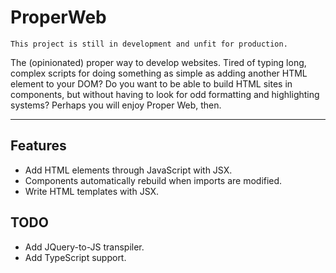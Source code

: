 # ProperWeb
`This project is still in development and unfit for production.`

The (opinionated) proper way to develop websites. Tired of typing long, complex scripts for doing something as simple as adding another HTML element to your DOM? Do you want to be able to build HTML sites in components, but without having to look for odd formatting and highlighting systems? Perhaps you will enjoy Proper Web, then.

---

## Features
- Add HTML elements through JavaScript with JSX.
- Components automatically rebuild when imports are modified.
- Write HTML templates with JSX.

## TODO
- Add JQuery-to-JS transpiler.
- Add TypeScript support.